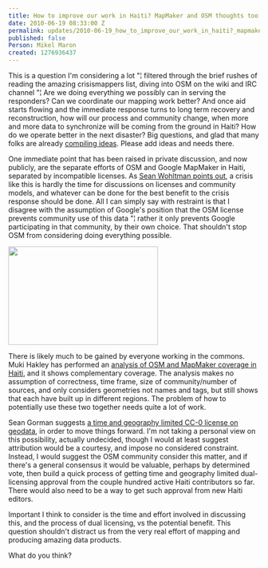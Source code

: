 ```yaml
---
title: How to improve our work in Haiti? MapMaker and OSM thoughts too by Mikel
date: 2010-06-19 08:33:00 Z
permalink: updates/2010-06-19_how_to_improve_our_work_in_haiti?_mapmaker_and_osm_thoughts_too_by_mikel
published: false
Person: Mikel Maron
created: 1276936437
---
```


<p>This is a question I'm considering a lot "¦ filtered through the brief rushes of reading the amazing crisismappers list, diving into OSM on the wiki and IRC channel "¦ Are we doing everything we possibly can in serving the responders? Can we coordinate our mapping work better? And once aid starts flowing and the immediate response turns to long term recovery and reconstruction, how will our process and community change, when more and more data to synchronize will be coming from the ground in Haiti? How do we operate better in the next disaster? Big questions, and glad that many folks are already <a href="http://wiki.openstreetmap.org/wiki/WikiProject_Haiti/Tasks_and_Ideas">compiling ideas</a>. Please add ideas and needs there.</p><p>One immediate point that has been raised in private discussion, and now publicly, are the separate efforts of OSM and Google MapMaker in Haiti, separated by incompatible licenses. As <a href="http://geosquan.blogspot.com/2010/01/haitian-earthquake-emphasizes-danger-of.html">Sean Wohltman points out</a>, a crisis like this is hardly the time for discussions on licenses and community models, and whatever can be done for the best benefit to the crisis response should be done. All I can simply say with restraint is that I disagree with the assumption of Google's position that the OSM license prevents community use of this data "¦ rather it only prevents Google participating in that community, by their own choice. That shouldn't stop OSM from considering doing everything possible.</p><p><a href="http://povesham.files.wordpress.com/2010/01/osm-mapmaker-haiti-180110.jpg"> <img title="OSM and Map Maker coverage - Haiti - 18 January 2010" src="http://povesham.files.wordpress.com/2010/01/osm-mapmaker-haiti-180110.jpg?w=300&amp;h=197" alt="" style="width:300px;height:197px"> </a></p><p>There is likely much to be gained by everyone working in the commons. Muki Hakley has performed an <a href="http://povesham.wordpress.com/2010/01/18/haiti-how-can-vgi-help-comparison-of-openstreetmap-and-google-map-maker/">analysis of OSM and MapMaker coverage in Haiti</a>, and it shows complementary coverage. The analysis makes no assumption of correctness, time frame, size of community/number of sources, and only considers geometries not names and tags, but still shows that each have built up in different regions. The problem of how to potentially use these two together needs quite a lot of work.</p><p>Sean Gorman suggests <a href="http://blog.fortiusone.com/2010/01/15/the-case-for-using-creative-commons-zero-for-disasters/">a time and geography limited CC-0 license on geodata</a>, in order to move things forward. I'm not taking a personal view on this possibility, actually undecided, though I would at least suggest attribution would be a courtesy, and impose no considered constraint. Instead, I would suggest the OSM community consider this matter, and if there's a general consensus it would be valuable, perhaps by determined vote, then build a quick process of getting time and geography limited dual-licensing approval from the couple hundred active Haiti contributors so far. There would also need to be a way to get such approval from new Haiti editors.</p><p>Important I think to consider is the time and effort involved in discussing this, and the process of dual licensing, vs the potential benefit. This question shouldn't distract us from the very real effort of mapping and producing amazing data products.</p><p>What do you think?</p>
